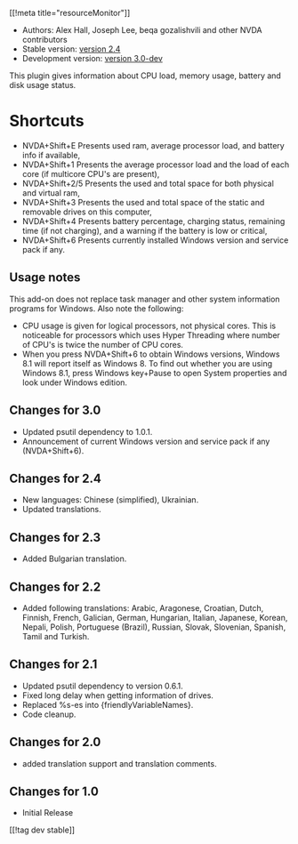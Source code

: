 [[!meta title="resourceMonitor"]]

* Authors: Alex Hall, Joseph Lee, beqa gozalishvili and other NVDA contributors
* Stable version: [version 2.4][1]
* Development version: [version 3.0-dev][2]

This plugin gives information about CPU load, memory usage, battery and disk usage status.

# Shortcuts #

* NVDA+Shift+E Presents used ram, average processor load, and battery info if available,
* NVDA+Shift+1 Presents the average processor load and the load of each core (if multicore CPU's are present),
* NVDA+Shift+2/5 Presents the used and total space for both physical and virtual ram,
* NVDA+Shift+3 Presents the used and total space of the static and removable drives on this computer,
* NVDA+Shift+4 Presents battery percentage, charging status, remaining time (if not charging), and a warning if the battery is low or critical,
* NVDA+Shift+6 Presents currently installed Windows version and service pack if any.

## Usage notes ##

This add-on does not replace task manager and other system information programs for Windows. Also note the following:
* CPU usage is given for logical processors, not physical cores. This is noticeable for processors which uses Hyper Threading where number of CPU's is twice the number of CPU cores.
* When you press NVDA+Shift+6 to obtain Windows versions, Windows 8.1 will report itself as Windows 8. To find out whether you are using Windows 8.1, press Windows key+Pause to open System properties and look under Windows edition.

## Changes for 3.0 ##

* Updated psutil dependency to 1.0.1.
* Announcement of current Windows version and service pack if any (NVDA+Shift+6).

## Changes for 2.4 ##

* New languages: Chinese (simplified), Ukrainian.
* Updated translations.

## Changes for 2.3 ##

* Added Bulgarian translation.

## Changes for 2.2 ##

* Added following translations: Arabic, Aragonese, Croatian, Dutch, Finnish, French, Galician, German, Hungarian, Italian, Japanese, Korean, Nepali, Polish, Portuguese (Brazil), Russian, Slovak, Slovenian, Spanish, Tamil and Turkish.

## Changes for 2.1 ##

* Updated psutil dependency to version 0.6.1.
* Fixed long delay when getting information of drives.
* Replaced %s-es into {friendlyVariableNames}.
* Code cleanup.

## Changes for 2.0 ##

* added translation support and translation comments.

## Changes for 1.0 ##

* Initial Release

[[!tag dev stable]]

[1]: http://addons.nvda-project.org/files/get.php?file=rm

[2]: http://addons.nvda-project.org/files/get.php?file=rm-dev
